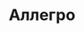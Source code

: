 --- 
title: "Аллегро" 
 
town: "Севастополь" 
tel: ["(0692) 58-01-79, (0692) 58-00-40, (0692) 58-01-40, (0692) 58-02-45, (050) 496-19-92"] 
address: "Россия, АР Крым, г. Севастополь, ул. Гоголя, 2, офис 243" 
mail: "" 
--- 